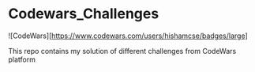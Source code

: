 # Codewars_Challenges
![CodeWars][https://www.codewars.com/users/hishamcse/badges/large]

 This repo contains my solution of different challenges from CodeWars platform
